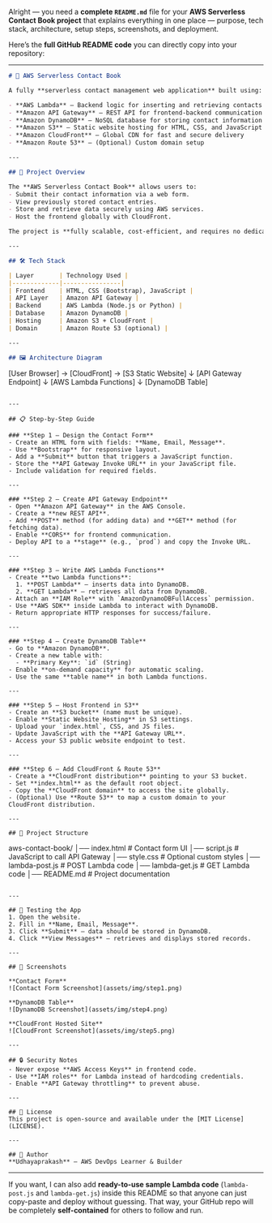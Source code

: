 Alright — you need a **complete `README.md`** file for your **AWS Serverless Contact Book project** that explains everything in one place — purpose, tech stack, architecture, setup steps, screenshots, and deployment.

Here’s the **full GitHub README code** you can directly copy into your repository:

---

```markdown
# 📒 AWS Serverless Contact Book

A fully **serverless contact management web application** built using:

- **AWS Lambda** – Backend logic for inserting and retrieving contacts
- **Amazon API Gateway** – REST API for frontend-backend communication
- **Amazon DynamoDB** – NoSQL database for storing contact information
- **Amazon S3** – Static website hosting for HTML, CSS, and JavaScript
- **Amazon CloudFront** – Global CDN for fast and secure delivery
- **Amazon Route 53** – (Optional) Custom domain setup

---

## 🚀 Project Overview

The **AWS Serverless Contact Book** allows users to:
- Submit their contact information via a web form.
- View previously stored contact entries.
- Store and retrieve data securely using AWS services.
- Host the frontend globally with CloudFront.

The project is **fully scalable, cost-efficient, and requires no dedicated servers**.

---

## 🛠 Tech Stack

| Layer       | Technology Used |
|-------------|----------------|
| Frontend    | HTML, CSS (Bootstrap), JavaScript |
| API Layer   | Amazon API Gateway |
| Backend     | AWS Lambda (Node.js or Python) |
| Database    | Amazon DynamoDB |
| Hosting     | Amazon S3 + CloudFront |
| Domain      | Amazon Route 53 (optional) |

---

## 🖼 Architecture Diagram

```

\[User Browser] → \[CloudFront] → \[S3 Static Website]
↓
\[API Gateway Endpoint]
↓
\[AWS Lambda Functions]
↓
\[DynamoDB Table]

```

---

## 📋 Step-by-Step Guide

### **Step 1 – Design the Contact Form**
- Create an HTML form with fields: **Name, Email, Message**.
- Use **Bootstrap** for responsive layout.
- Add a **Submit** button that triggers a JavaScript function.
- Store the **API Gateway Invoke URL** in your JavaScript file.
- Include validation for required fields.

---

### **Step 2 – Create API Gateway Endpoint**
- Open **Amazon API Gateway** in the AWS Console.
- Create a **new REST API**.
- Add **POST** method (for adding data) and **GET** method (for fetching data).
- Enable **CORS** for frontend communication.
- Deploy API to a **stage** (e.g., `prod`) and copy the Invoke URL.

---

### **Step 3 – Write AWS Lambda Functions**
- Create **two Lambda functions**:
  1. **POST Lambda** – inserts data into DynamoDB.
  2. **GET Lambda** – retrieves all data from DynamoDB.
- Attach an **IAM Role** with `AmazonDynamoDBFullAccess` permission.
- Use **AWS SDK** inside Lambda to interact with DynamoDB.
- Return appropriate HTTP responses for success/failure.

---

### **Step 4 – Create DynamoDB Table**
- Go to **Amazon DynamoDB**.
- Create a new table with:
  - **Primary Key**: `id` (String)
- Enable **on-demand capacity** for automatic scaling.
- Use the same **table name** in both Lambda functions.

---

### **Step 5 – Host Frontend in S3**
- Create an **S3 bucket** (name must be unique).
- Enable **Static Website Hosting** in S3 settings.
- Upload your `index.html`, CSS, and JS files.
- Update JavaScript with the **API Gateway URL**.
- Access your S3 public website endpoint to test.

---

### **Step 6 – Add CloudFront & Route 53**
- Create a **CloudFront distribution** pointing to your S3 bucket.
- Set **index.html** as the default root object.
- Copy the **CloudFront domain** to access the site globally.
- (Optional) Use **Route 53** to map a custom domain to your CloudFront distribution.

---

## 📂 Project Structure

```

aws-contact-book/
│── index.html        # Contact form UI
│── script.js         # JavaScript to call API Gateway
│── style.css         # Optional custom styles
│── lambda-post.js    # POST Lambda code
│── lambda-get.js     # GET Lambda code
│── README.md         # Project documentation

```

---

## 🧪 Testing the App
1. Open the website.
2. Fill in **Name, Email, Message**.
3. Click **Submit** – data should be stored in DynamoDB.
4. Click **View Messages** – retrieves and displays stored records.

---

## 📸 Screenshots

**Contact Form**
![Contact Form Screenshot](assets/img/step1.png)

**DynamoDB Table**
![DynamoDB Screenshot](assets/img/step4.png)

**CloudFront Hosted Site**
![CloudFront Screenshot](assets/img/step5.png)

---

## 🔒 Security Notes
- Never expose **AWS Access Keys** in frontend code.
- Use **IAM roles** for Lambda instead of hardcoding credentials.
- Enable **API Gateway throttling** to prevent abuse.

---

## 📜 License
This project is open-source and available under the [MIT License](LICENSE).

---

## 🌟 Author
**Udhayaprakash** – AWS DevOps Learner & Builder
```

---

If you want, I can also add **ready-to-use sample Lambda code** (`lambda-post.js` and `lambda-get.js`) inside this README so that anyone can just copy-paste and deploy without guessing. That way, your GitHub repo will be completely **self-contained** for others to follow and run.
